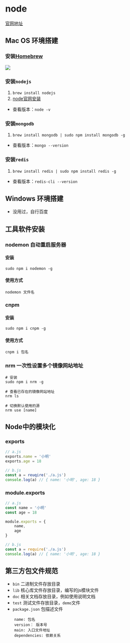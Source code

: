 # node
[官网地址](http://nodejs.cn/api/)

## Mac OS 环境搭建
### 安装[Homebrew](https://brew.sh/)

<img src="/imgs/node01.png" />

### 安装`nodejs`
1. `brew install nodejs`
2. [node官网安装](https://nodejs.org/en/)

- 查看版本：`node -v`

### 安装`mongodb`
1. `brew install mongodb | sudo npm install mongodb -g`

- 查看版本：`mongo --version`
 
### 安装`redis`
1. `brew install redis | sudo npm install redis -g`

- 查看版本：`redis-cli --version`

## Windows 环境搭建
- 没用过，自行百度

## 工具软件安装

### nodemon 自动重启服务器
#### 安装
`sudo npm i nodemon -g`

#### 使用方式
`nodemon 文件名`

### cnpm

#### 安装
`sudo npm i cnpm -g`

#### 使用方式
`cnpm i 包名`

### nrm 一次性设置多个镜像网站地址
```shell
# 安装
sudo npm i nrm -g

# 查看已存在的镜像网站地址
nrm ls

# 切换默认使用的源
nrm use [name]
```

## Node中的模块化

### exports
```js
// a.js
exports.name = '小明'
exports.age = 18

// b.js
const a = reuqire('./a.js')
console.log(a) // { name: '小明', age: 18 }
```

### module.exports
```js
// a.js
const name = '小明'
const age = 18

module.exports = {
    name,
    age
}

// b.js
const a = require('./a.js')
console.log(a) // { name: '小明', age: 18 }
```

## 第三方包文件规范
- `bin` 二进制文件存放目录
- `lib` 核心库文件存放目录，编写的js模块文件
- `doc` 相关文档存放目录，例如使用说明文档
- `test` 测试文件存放目录，`demo`文件
- `package.json` 包描述文件
```xlsx
    name: 包名
    version： 版本号
    main: 入口文件地址
    dependencies: 依赖关系
```














